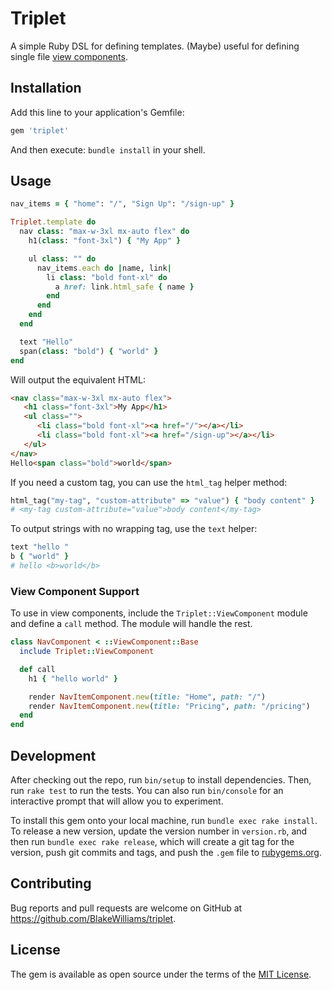 # Triplet

A simple Ruby DSL for defining templates. (Maybe) useful for defining single file [view
components](https://github.com/github/view_component).

## Installation

Add this line to your application's Gemfile:

```ruby
gem 'triplet'
```

And then execute: `bundle install` in your shell.

## Usage

```ruby
nav_items = { "home": "/", "Sign Up": "/sign-up" }

Triplet.template do
  nav class: "max-w-3xl mx-auto flex" do
    h1(class: "font-3xl") { "My App" }

    ul class: "" do
      nav_items.each do |name, link|
        li class: "bold font-xl" do
          a href: link.html_safe { name }
        end
      end
    end
  end

  text "Hello"
  span(class: "bold") { "world" }
end
```

Will output the equivalent HTML:

```html
<nav class="max-w-3xl mx-auto flex">
   <h1 class="font-3xl">My App</h1>
   <ul class="">
      <li class="bold font-xl"><a href="/"></a></li>
      <li class="bold font-xl"><a href="/sign-up"></a></li>
   </ul>
</nav>
Hello<span class="bold">world</span>
```

If you need a custom tag, you can use the `html_tag` helper method:

```ruby
html_tag("my-tag", "custom-attribute" => "value") { "body content" }
# <my-tag custom-attribute="value">body content</my-tag>
```

To output strings with no wrapping tag, use the `text` helper:

```ruby
text "hello "
b { "world" }
# hello <b>world</b>
```

### View Component Support

To use in view components, include the `Triplet::ViewComponent` module and
define a `call` method. The module will handle the rest.

```ruby
class NavComponent < ::ViewComponent::Base
  include Triplet::ViewComponent

  def call
    h1 { "hello world" }

    render NavItemComponent.new(title: "Home", path: "/")
    render NavItemComponent.new(title: "Pricing", path: "/pricing")
  end
end
```

## Development

After checking out the repo, run `bin/setup` to install dependencies. Then, run `rake test` to run the tests. You can also run `bin/console` for an interactive prompt that will allow you to experiment.

To install this gem onto your local machine, run `bundle exec rake install`. To release a new version, update the version number in `version.rb`, and then run `bundle exec rake release`, which will create a git tag for the version, push git commits and tags, and push the `.gem` file to [rubygems.org](https://rubygems.org).

## Contributing

Bug reports and pull requests are welcome on GitHub at https://github.com/BlakeWilliams/triplet.


## License

The gem is available as open source under the terms of the [MIT License](https://opensource.org/licenses/MIT).
